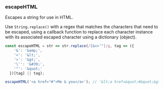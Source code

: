 ### escapeHTML

Escapes a string for use in HTML.

Use `String.replace()` with a regex that matches the characters that need to be escaped, using a callback function to replace each character instance with its associated escaped character using a dictionary (object).

```js
const escapeHTML = str => str.replace(/[&<>'"]/g, tag => ({
    '&': '&amp;',
    '<': '&lt;',
    '>': '&gt;',
    '\'': '&#39;',
    '"': '&quot;'
  })[tag] || tag);
```

```js
escapeHTML('<a href="#">Me & you</a>'); // '&lt;a href=&quot;#&quot;&gt;Me &amp; you&lt;/a&gt;'
```

